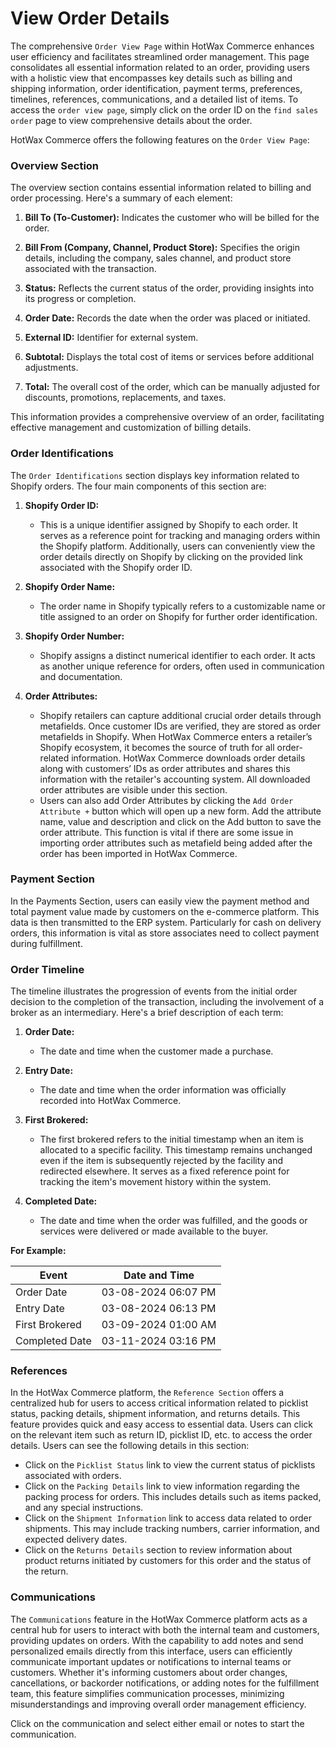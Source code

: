 # View Order Details

The comprehensive `Order View Page` within HotWax Commerce enhances user efficiency and facilitates streamlined order management. This page consolidates all essential information related to an order, providing users with a holistic view that encompasses key details such as billing and shipping information, order identification, payment terms, preferences, timelines, references, communications, and a detailed list of items. To access the `order view page`, simply click on the order ID on the `find sales order` page to view comprehensive details about the order.

HotWax Commerce offers the following features on the `Order View Page`:

### Overview Section

The overview section contains essential information related to billing and order processing. Here's a summary of each element:

1. **Bill To (To-Customer):** Indicates the customer who will be billed for the order.

2. **Bill From (Company, Channel, Product Store):** Specifies the origin details, including the company, sales channel, and product store associated with the transaction.

3. **Status:** Reflects the current status of the order, providing insights into its progress or completion.

4. **Order Date:** Records the date when the order was placed or initiated.

5. **External ID:** Identifier for external system.

6. **Subtotal:** Displays the total cost of items or services before additional adjustments.

7. **Total:** The overall cost of the order, which can be manually adjusted for discounts, promotions, replacements, and taxes.

This information provides a comprehensive overview of an order, facilitating effective management and customization of billing details.

### Order Identifications

The `Order Identifications` section displays key information related to Shopify orders. The four main components of this section are:

1. **Shopify Order ID:**
   - This is a unique identifier assigned by Shopify to each order. It serves as a reference point for tracking and managing orders within the Shopify platform. Additionally, users can conveniently view the order details directly on Shopify by clicking on the provided link associated with the Shopify order ID.

2. **Shopify Order Name:**
   - The order name in Shopify typically refers to a customizable name or title assigned to an order on Shopify for further order identification.

3. **Shopify Order Number:**
   - Shopify assigns a distinct numerical identifier to each order. It acts as another unique reference for orders, often used in communication and documentation.

4. **Order Attributes:**
   - Shopify retailers can capture additional crucial order details through metafields. Once customer IDs are verified, they are stored as order metafields in Shopify. When HotWax Commerce enters a retailer’s Shopify ecosystem, it becomes the source of truth for all order-related information. HotWax Commerce downloads order details along with customers’ IDs as order attributes and shares this information with the retailer's accounting system. All downloaded order attributes are visible under this section.
   - Users can also add Order Attributes by clicking the `Add Order Attribute +` button which will open up a new form. Add the attribute name, value and description and click on the Add button to save the order attribute. This function is vital if there are some issue in importing order attributes such as metafield being added after the order has been imported in HotWax Commerce.

### Payment Section

In the Payments Section, users can easily view the payment method and total payment value made by customers on the e-commerce platform. This data is then transmitted to the ERP system. Particularly for cash on delivery orders, this information is vital as store associates need to collect payment during fulfillment.

### Order Timeline

The timeline illustrates the progression of events from the initial order decision to the completion of the transaction, including the involvement of a broker as an intermediary. Here's a brief description of each term:

1. **Order Date:**
   - The date and time when the customer made a purchase.

2. **Entry Date:**
   - The date and time when the order information was officially recorded into HotWax Commerce.

3. **First Brokered:**
   - The first brokered refers to the initial timestamp when an item is allocated to a specific facility. This timestamp remains unchanged even if the item is subsequently rejected by the facility and redirected elsewhere. It serves as a fixed reference point for tracking the item's movement history within the system.

4. **Completed Date:**
   - The date and time when the order was fulfilled, and the goods or services were delivered or made available to the buyer.

**For Example:** 

| Event          | Date and Time       |
|----------------|---------------------|
| Order Date     | 03-08-2024 06:07 PM |
| Entry Date     | 03-08-2024 06:13 PM |
| First Brokered | 03-09-2024 01:00 AM |
| Completed Date | 03-11-2024 03:16 PM |

### References

In the HotWax Commerce platform, the `Reference Section` offers a centralized hub for users to access critical information related to picklist status, packing details, shipment information, and returns details. This feature provides quick and easy access to essential data. Users can click on the relevant item such as return ID, picklist ID, etc. to access the order details. Users can see the following details in this section:

- Click on the `Picklist Status` link to view the current status of picklists associated with orders.
- Click on the `Packing Details` link to view information regarding the packing process for orders. This includes details such as items packed, and any special instructions.
- Click on the `Shipment Information` link to access data related to order shipments. This may include tracking numbers, carrier information, and expected delivery dates.
- Click on the `Returns Details` section to review information about product returns initiated by customers for this order and the status of the return.

### Communications

The `Communications` feature in the HotWax Commerce platform acts as a central hub for users to interact with both the internal team and customers, providing updates on orders. With the capability to add notes and send personalized emails directly from this interface, users can efficiently communicate important updates or notifications to internal teams or customers. Whether it's informing customers about order changes, cancellations, or backorder notifications, or adding notes for the fulfillment team, this feature simplifies communication processes, minimizing misunderstandings and improving overall order management efficiency.

Click on the communication and select either email or notes to start the communication.
